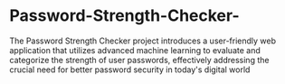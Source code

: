 # Password-Strength-Checker-
The Password Strength Checker project introduces a user-friendly web application that utilizes advanced machine learning to evaluate and categorize the strength of user passwords, effectively addressing the crucial need for better password security in today's digital world
